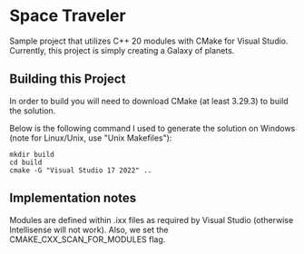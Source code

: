 # Space Traveler

Sample project that utilizes C++ 20 modules with CMake for Visual Studio.  
Currently, this project is simply creating a Galaxy of planets.

## Building this Project
In order to build you will need to download CMake (at least 3.29.3) to build the solution.  

Below is the following command I used to generate the solution on Windows (note for Linux/Unix, use "Unix Makefiles"):

```
mkdir build
cd build
cmake -G "Visual Studio 17 2022" ..

```

## Implementation notes

Modules are defined within .ixx files as required by Visual Studio (otherwise Intellisense will not work). Also, we set the CMAKE_CXX_SCAN_FOR_MODULES flag.